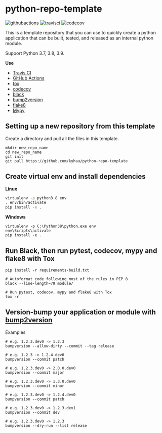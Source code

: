 # python-repo-template

[![githubactions](https://github.com/kyhau/python-repo-template/workflows/build-test/badge.svg)](https://github.com/kyhau/python-repo-template/actions)
[![travisci](https://travis-ci.org/kyhau/python-repo-template.svg?branch=master)](https://travis-ci.org/kyhau/python-repo-template)
[![codecov](https://codecov.io/gh/kyhau/python-repo-template/branch/master/graph/badge.svg)](https://codecov.io/gh/kyhau/python-repo-template)


This is a template repository that you can use to quickly create a python application that can be built, tested, and
released as an internal python module.

Support Python 3.7, 3.8, 3.9.

**Use**

- [Travis CI](https://travis-ci.org/)
- [GitHub Actions](https://github.com/actions)
- [tox](https://tox.readthedocs.io/en/latest/)
- [codecov](https://codecov.io/) 
- [black](https://github.com/psf/black)
- [bump2version](https://github.com/c4urself/bump2version)
- [flake8](https://gitlab.com/pycqa/flake8)
- [Mypy](https://github.com/python/mypy)

## Setting up a new repository from this template

Create a directory and pull all the files in this template.

```
mkdir new_repo_name
cd new_repo_name
git init
git pull https://github.com/kyhau/python-repo-template
```

## Create virtual env and install dependencies 

**Linux**

```bash
virtualenv -p python3.8 env
. env/bin/activate
pip install -e .
```

**Windows**
```
virtualenv -p C:\Python38\python.exe env
env\Scripts\activate
pip install -e .
```

## Run Black, then run pytest, codecov, mypy and flake8 with Tox

```
pip install -r requirements-build.txt

# Autoformat code following most of the rules in PEP 8
black --line-length=79 module/

# Run pytest, codecov, mypy and flake8 with Tox
tox -r
```


## Version-bump your application or module with [bump2version](https://github.com/c4urself/bump2version)

Examples

    # e.g. 1.2.3.dev0 -> 1.2.3
    bumpversion --allow-dirty --commit --tag release

    # e.g. 1.2.3 -> 1.2.4.dev0
    bumpversion --commit patch

    # e.g. 1.2.3.dev0 -> 2.0.0.dev0
    bumpversion --commit major

    # e.g. 1.2.3.dev0 -> 1.3.0.dev0
    bumpversion --commit minor
    
    # e.g. 1.2.3.dev0 -> 1.2.4.dev0
    bumpversion --commit patch

    # e.g. 1.2.3.dev0 -> 1.2.3.dev1
    bumpversion --commit dev

    # e.g. 1.2.3.dev0 -> 1.2.3
    bumpversion --dry-run --list release